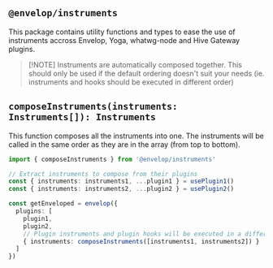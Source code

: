 ## `@envelop/instruments`

This package contains utility functions and types to ease the use of instruments accross Envelop,
Yoga, whatwg-node and Hive Gateway plugins.

> [!NOTE] Instruments are automatically composed together. This should only be used if the default
> ordering doesn't suit your needs (ie. instruments and hooks should be executed in different order)

## `composeInstruments(instruments: Instruments[]): Instruments`

This function composes all the instruments into one. The instruments will be called in the same
order as they are in the array (from top to bottom).

```ts
import { composeInstruments } from '@envelop/instruments'

// Extract instruments to compose from their plugins
const { instruments: instruments1, ...plugin1 } = usePlugin1()
const { instruments: instruments2, ...plugin2 } = usePlugin2()

const getEnveloped = envelop({
  plugins: [
    plugin1,
    plugin2,
    // Plugin instruments and plugin hooks will be executed in a different order
    { instruments: composeInstruments([instruments1, instruments2]) }
  ]
})
```
